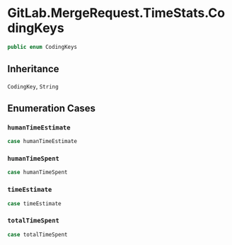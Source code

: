 # GitLab.MergeRequest.TimeStats.CodingKeys

``` swift
public enum CodingKeys
```

## Inheritance

`CodingKey`, `String`

## Enumeration Cases

### `humanTimeEstimate`

``` swift
case humanTimeEstimate
```

### `humanTimeSpent`

``` swift
case humanTimeSpent
```

### `timeEstimate`

``` swift
case timeEstimate
```

### `totalTimeSpent`

``` swift
case totalTimeSpent
```
